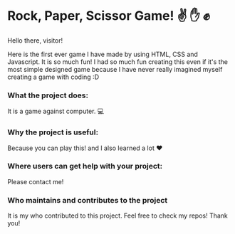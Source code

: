 # Rock, Paper, Scissor Game! :v: :raised_hand: :fist_raised:

Hello there, visitor! 

Here is the first ever game I have made by using HTML, CSS and Javascript. It is so much fun!
I had so much fun creating this even if it's the most simple designed game because I have never really imagined myself creating a game with coding :D 

### What the project does:
It is a game against computer. :computer:

### Why the project is useful:
Because you can play this! and I also learned a lot 	:heart:

### Where users can get help with your project:
Please contact me!

### Who maintains and contributes to the project
It is my who contributed to this project. 
Feel free to check my repos! Thank you!
